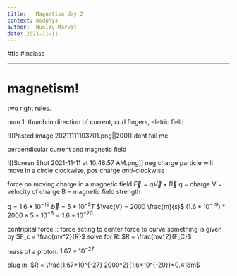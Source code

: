 ```yaml
---
title:   Magnetism day 2
context: modphys
author:  Huxley Marvit
date: 2021-11-11
---
```


#flo #inclass 

***

# magnetism!


two right rules.

num 1: thumb in direction of current, curl fingers, eletric field


![[Pasted image 20211111103701.png||200]]
dont fail me.

perpendicular current and magnetic field


![[Screen Shot 2021-11-11 at 10.48.57 AM.png]]
neg charge particle will move in a circle clockwise, pos charge *anti*-clockwise

force on moving charge in a magnetic field
$\vec{F}=q\vec{V} \times \vec{B}$
q = charge
V = velocity of charge
B = magnetic field strength


$q=1.6*10^{-19}$
$\vec{b} = 5*10^{-5}T$
$\vec{V} = 2000 \frac{m}{s}$
$(1.6*10^{-19})*2000 \times 5*10^{-5} = 1.6*10^{-20}$






centripital force :: force acting to center
force to curve something is given by $F_c = \frac{mv^2}{R}$
solve for R: $R = \frac{mv^2}{F_C}$

mass of a proton: $1.67 * 10^{-27}$

plug in: $R = \frac{1.67*10^{-27} 2000^2}{1.6*10^{-20}}=0.418m$











